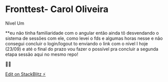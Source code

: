 # Fronttest- Carol Oliveira

Nível Um

**eu não tinha familiaridade com o angular então ainda tô desvendando o sistema de sessões com ele, como levei o fds e algumas horas nesse e não consegui concluir o login/logout to enviando o link com o nível I hoje (23/09) e até o final do prazo vou fazer o possível pra concluir a segunda etapa sessão aqui no mesmo repo!

🖖🏽



[Edit on StackBlitz ⚡️](https://stackblitz.com/edit/oliveira-fronttest-f2cdbh)
